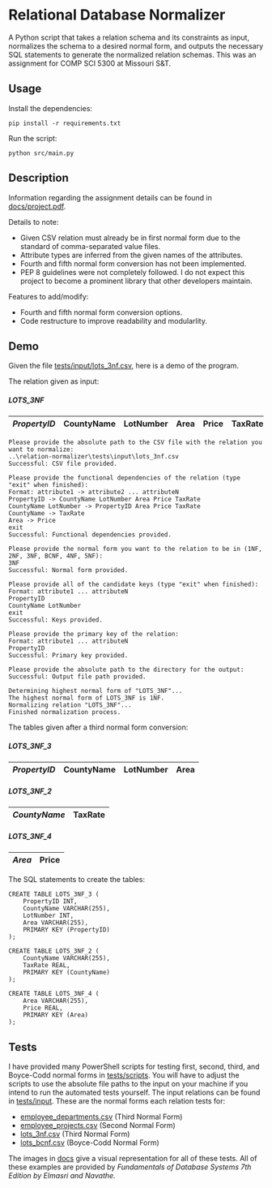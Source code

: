 # Relational Database Normalizer
A Python script that takes a relation schema and its constraints as input, normalizes the schema to a desired normal form, and outputs the necessary SQL statements to generate the normalized relation schemas. This was an assignment for COMP SCI 5300 at Missouri S&amp;T.

## Usage
Install the dependencies:
```
pip install -r requirements.txt
```

Run the script:
```
python src/main.py
```

## Description
Information regarding the assignment details can be found in [docs/project.pdf](https://github.com/imjacobtw/relation-normalizer/blob/main/docs/project.pdf).

Details to note:
- Given CSV relation must already be in first normal form due to the standard of comma-separated value files.
- Attribute types are inferred from the given names of the attributes.
- Fourth and fifth normal form conversion has not been implemented.
- PEP 8 guidelines were not completely followed. I do not expect this project to become a prominent library that other developers maintain.

Features to add/modify:
- Fourth and fifth normal form conversion options.
- Code restructure to improve readability and modularlity.

## Demo
Given the file [tests/input/lots_3nf.csv](https://github.com/imjacobtw/relation-normalizer/blob/main/tests/input/lots_3nf.csv), here is a demo of the program.

The relation given as input:
##### LOTS_3NF
| *PropertyID* | CountyName | LotNumber | Area | Price | TaxRate |
|--------------|------------|-----------|------|-------|---------|

```
Please provide the absolute path to the CSV file with the relation you want to normalize:
..\relation-normalizer\tests\input\lots_3nf.csv
Successful: CSV file provided.

Please provide the functional dependencies of the relation (type "exit" when finished):
Format: attribute1 -> attribute2 ... attributeN
PropertyID -> CountyName LotNumber Area Price TaxRate
CountyName LotNumber -> PropertyID Area Price TaxRate
CountyName -> TaxRate
Area -> Price
exit
Successful: Functional dependencies provided.

Please provide the normal form you want to the relation to be in (1NF, 2NF, 3NF, BCNF, 4NF, 5NF):
3NF
Successful: Normal form provided.

Please provide all of the candidate keys (type "exit" when finished):
Format: attribute1 ... attributeN
PropertyID
CountyName LotNumber
exit
Successful: Keys provided.

Please provide the primary key of the relation:
Format: attribute1 ... attributeN
PropertyID
Successful: Primary key provided.

Please provide the absolute path to the directory for the output:
Successful: Output file path provided.

Determining highest normal form of "LOTS_3NF"...
The highest normal form of LOTS_3NF is 1NF.
Normalizing relation "LOTS_3NF"...
Finished normalization process.
```

The tables given after a third normal form conversion:
##### LOTS_3NF_3
| *PropertyID* | CountyName | LotNumber | Area |
|------------|------------|-----------|--------|

##### LOTS_3NF_2
| *CountyName* | TaxRate |
|--------------|---------|

##### LOTS_3NF_4
| *Area* | Price |
|--------|-------|

The SQL statements to create the tables:
```
CREATE TABLE LOTS_3NF_3 (
	PropertyID INT,
	CountyName VARCHAR(255),
	LotNumber INT,
	Area VARCHAR(255),
	PRIMARY KEY (PropertyID)
);

CREATE TABLE LOTS_3NF_2 (
	CountyName VARCHAR(255),
	TaxRate REAL,
	PRIMARY KEY (CountyName)
);

CREATE TABLE LOTS_3NF_4 (
	Area VARCHAR(255),
	Price REAL,
	PRIMARY KEY (Area)
);
```

## Tests
I have provided many PowerShell scripts for testing first, second, third, and Boyce-Codd normal forms in [tests/scripts](https://github.com/imjacobtw/relation-normalizer/tree/main/tests/scripts). You will have to adjust the scripts to use the absolute file paths to the input on your machine if you intend to run the automated tests yourself. The input relations can be found in [tests/input](https://github.com/imjacobtw/relation-normalizer/tree/main/tests/input). These are the normal forms each relation tests for:
- [employee_departments.csv](https://github.com/imjacobtw/relation-normalizer/blob/main/tests/input/employee_departments.csv) (Third Normal Form)
- [employee_projects.csv](https://github.com/imjacobtw/relation-normalizer/blob/main/tests/input/employee_projects.csv) (Second Normal Form)
- [lots_3nf.csv](https://github.com/imjacobtw/relation-normalizer/blob/main/tests/input/lots_3nf.csv) (Third Normal Form)
- [lots_bcnf.csv](https://github.com/imjacobtw/relation-normalizer/blob/main/tests/input/lots_bcnf.csv) (Boyce-Codd Normal Form)

The images in [docs](https://github.com/imjacobtw/relation-normalizer/tree/main/docs) give a visual representation for all of these tests. All of these examples are provided by *Fundamentals of Database Systems 7th Edition by Elmasri and Navathe.*